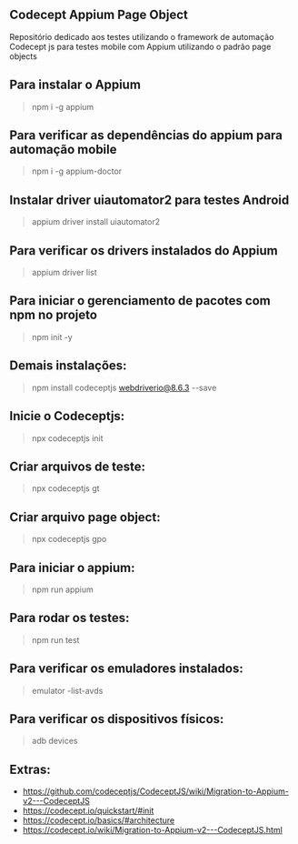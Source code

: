## Codecept Appium Page Object

Repositório dedicado aos testes utilizando o framework de automação Codecept js para testes mobile com Appium utilizando o padrão page objects

## Para instalar o Appium
> npm i -g appium

## Para verificar as dependências do appium para automação mobile
> npm i -g appium-doctor

## Instalar driver uiautomator2 para testes Android
> appium driver install uiautomator2

## Para verificar os drivers instalados do Appium
> appium driver list

## Para iniciar o gerenciamento de pacotes com npm no projeto
> npm init -y

## Demais instalações:
> npm install codeceptjs webdriverio@8.6.3 --save

## Inicie o Codeceptjs:
> npx codeceptjs init

## Criar arquivos de teste:
> npx codeceptjs gt

## Criar arquivo page object:
> npx codeceptjs gpo

## Para iniciar o appium:
> npm run appium

## Para rodar os testes:
> npm run test

## Para verificar os emuladores instalados:
> emulator -list-avds

## Para verificar os dispositivos físicos:
> adb devices

## Extras:
- https://github.com/codeceptjs/CodeceptJS/wiki/Migration-to-Appium-v2---CodeceptJS
- https://codecept.io/quickstart/#init
- https://codecept.io/basics/#architecture
- https://codecept.io/wiki/Migration-to-Appium-v2---CodeceptJS.html